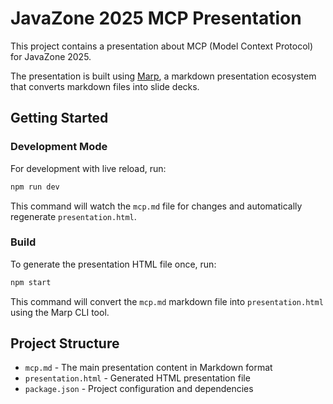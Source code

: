 # JavaZone 2025 MCP Presentation

This project contains a presentation about MCP (Model Context Protocol) for JavaZone 2025.

The presentation is built using [Marp](https://marp.app/), a markdown presentation ecosystem that converts markdown files into slide decks.

## Getting Started

### Development Mode

For development with live reload, run:

```bash
npm run dev
```

This command will watch the `mcp.md` file for changes and automatically regenerate `presentation.html`.

### Build

To generate the presentation HTML file once, run:

```bash
npm start
```

This command will convert the `mcp.md` markdown file into `presentation.html` using the Marp CLI tool.

## Project Structure

- `mcp.md` - The main presentation content in Markdown format
- `presentation.html` - Generated HTML presentation file
- `package.json` - Project configuration and dependencies
